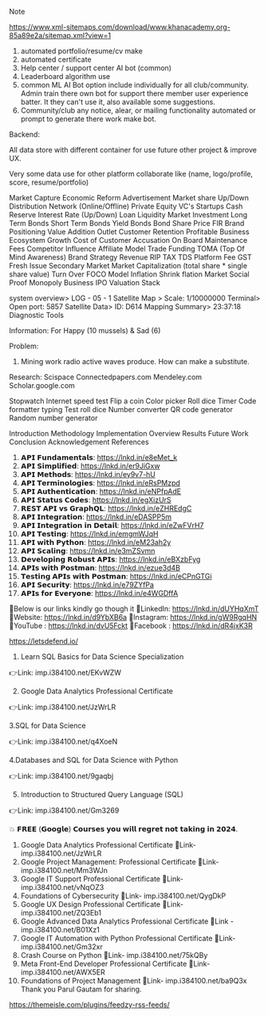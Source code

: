 Note

<https://www.xml-sitemaps.com/download/www.khanacademy.org-85a89e2a/sitemap.xml?view=1>

1. automated portfolio/resume/cv make
2. automated certificate
3. Help center / support center AI bot (common)
4. Leaderboard algorithm use
5. common ML AI Bot option include individually for all club/community. Admin train there own bot for support there member user experience batter. It they can't use it, also available some suggestions.
6. Community/club any notice, alear, or mailing functionality automated or prompt to generate there work make bot.

Backend:

All data store with different container for use future other project & improve UX.

Very some data use for other platform collaborate like (name, logo/profile, score, resume/portfolio)

Market Capture
Economic Reform
Advertisement
Market share Up/Down
Distribution Network (Online/Offline)
Private Equity
VC's
Startups
Cash Reserve
Interest Rate (Up/Down)
Loan
Liquidity Market
Investment
Long Term Bonds
Short Term Bonds
Yield Bonds
Bond Share Price
FIR
Brand Positioning
Value Addition
Outlet
Customer Retention
Profitable Business
Ecosystem
Growth
Cost of Customer Accusation
On Board
Maintenance Fees
Competitor
Influence
Affiliate Model
Trade
Funding
TOMA (Top Of Mind Awareness)
Brand Strategy
Revenue
RIP
TAX
TDS
Platform Fee
GST
Fresh Issue
Secondary Market
Market Capitalization (total share * single share value)
Turn Over
FOCO Model
Inflation
Shrink flation
Market Social Proof
Monopoly Business
IPO
Valuation
Stack

system overview> LOG - 05 - 1
Satellite Map > Scale: 1/10000000
Terminal> Open port: 5857
Satellite Data> ID: D614
Mapping Summary> 23:37:18
Diagnostic Tools

Information: For Happy (10 mussels) & Sad (6)

Problem:

1. Mining work radio active waves produce. How can make a substitute.

Research:
Scispace
Connectedpapers.com
Mendeley.com
Scholar.google.com

Stopwatch
Internet speed test
Flip a coin
Color picker
Roll dice
Timer
Code formatter
typing Test
roll dice
Number converter
QR code generator
Random number generator

Introduction
Methodology
Implementation Overview
Results
Future Work
Conclusion
Acknowledgement
References

1. 𝗔𝗣𝗜 𝗙𝘂𝗻𝗱𝗮𝗺𝗲𝗻𝘁𝗮𝗹𝘀: <https://lnkd.in/e8eMet_k>
2. 𝗔𝗣𝗜 𝗦𝗶𝗺𝗽𝗹𝗶𝗳𝗶𝗲𝗱: <https://lnkd.in/er9JiGxw>
3. 𝗔𝗣𝗜 𝗠𝗲𝘁𝗵𝗼𝗱𝘀: <https://lnkd.in/ey9v7-hU>
4. 𝗔𝗣𝗜 𝗧𝗲𝗿𝗺𝗶𝗻𝗼𝗹𝗼𝗴𝗶𝗲𝘀: <https://lnkd.in/eRsPMzpd>
5. 𝗔𝗣𝗜 𝗔𝘂𝘁𝗵𝗲𝗻𝘁𝗶𝗰𝗮𝘁𝗶𝗼𝗻: <https://lnkd.in/eNPfpAdE>
6. 𝗔𝗣𝗜 𝗦𝘁𝗮𝘁𝘂𝘀 𝗖𝗼𝗱𝗲𝘀: <https://lnkd.in/egXizUrS>
7. 𝗥𝗘𝗦𝗧 𝗔𝗣𝗜 𝘃𝘀 𝗚𝗿𝗮𝗽𝗵𝗤𝗟: <https://lnkd.in/eZHREdgC>
8. 𝗔𝗣𝗜 𝗜𝗻𝘁𝗲𝗴𝗿𝗮𝘁𝗶𝗼𝗻: <https://lnkd.in/eDASPP5m>
9. 𝗔𝗣𝗜 𝗜𝗻𝘁𝗲𝗴𝗿𝗮𝘁𝗶𝗼𝗻 𝗶𝗻 𝗗𝗲𝘁𝗮𝗶𝗹: <https://lnkd.in/eZwFVrH7>
10. 𝗔𝗣𝗜 𝗧𝗲𝘀𝘁𝗶𝗻𝗴: <https://lnkd.in/emgmWJqH>
11. 𝗔𝗣𝗜 𝘄𝗶𝘁𝗵 𝗣𝘆𝘁𝗵𝗼𝗻: <https://lnkd.in/eM23ah2y>
12. 𝗔𝗣𝗜 𝗦𝗰𝗮𝗹𝗶𝗻𝗴: <https://lnkd.in/e3mZSvmn>
13. 𝗗𝗲𝘃𝗲𝗹𝗼𝗽𝗶𝗻𝗴 𝗥𝗼𝗯𝘂𝘀𝘁 𝗔𝗣𝗜𝘀: <https://lnkd.in/eBXzbFyg>
14. 𝗔𝗣𝗜𝘀 𝘄𝗶𝘁𝗵 𝗣𝗼𝘀𝘁𝗺𝗮𝗻: <https://lnkd.in/ezue3d4B>
15. 𝗧𝗲𝘀𝘁𝗶𝗻𝗴 𝗔𝗣𝗜𝘀 𝘄𝗶𝘁𝗵 𝗣𝗼𝘀𝘁𝗺𝗮𝗻: <https://lnkd.in/eCPnGTGi>
16. 𝗔𝗣𝗜 𝗦𝗲𝗰𝘂𝗿𝗶𝘁𝘆: <https://lnkd.in/e79ZYfPa>
17. 𝗔𝗣𝗜𝘀 𝗳𝗼𝗿 𝗘𝘃𝗲𝗿𝘆𝗼𝗻𝗲: <https://lnkd.in/e4WGDffA>

🔹Below is our links kindly go though it
🔸LinkedIn: <https://lnkd.in/dUYHqXmT>
🔸Website: <https://lnkd.in/d9YbXB6a>
🔸Instagram: <https://lnkd.in/gW9RgqHN>
🔸YouTube : <https://lnkd.in/dvU5Fckt>
🔸Facebook : <https://lnkd.in/dR4jxK3R>

<https://letsdefend.io/>

1. Learn SQL Basics for Data Science Specialization

👉Link: imp.i384100.net/EKvWZW

2. Google Data Analytics Professional Certificate

👉Link: imp.i384100.net/JzWrLR

3.SQL for Data Science

👉Link: imp.i384100.net/q4XoeN

4.Databases and SQL for Data Science with Python

👉Link: imp.i384100.net/9gaqbj

5. Introduction to Structured Query Language (SQL)

👉Link: imp.i384100.net/Gm3269

💥 𝗙𝗥𝗘𝗘 (𝗚𝗼𝗼𝗴𝗹𝗲) 𝗖𝗼𝘂𝗿𝘀𝗲𝘀 𝘆𝗼𝘂 𝘄𝗶𝗹𝗹 𝗿𝗲𝗴𝗿𝗲𝘁 𝗻𝗼𝘁 𝘁𝗮𝗸𝗶𝗻𝗴 𝗶𝗻 𝟮𝟬𝟮𝟰.

1. Google Data Analytics Professional Certificate
   🔗Link- imp.i384100.net/JzWrLR
2. Google Project Management: Professional Certificate
   🔗Link- imp.i384100.net/Mm3WJn
3. Google IT Support Professional Certificate
   🔗Link- imp.i384100.net/vNqOZ3
4. Foundations of Cybersecurity
   🔗Link- imp.i384100.net/QygDkP
5. Google UX Design Professional Certificate
   🔗Link- imp.i384100.net/ZQ3Eb1
6. Google Advanced Data Analytics Professional Certificate
   🔗Link - imp.i384100.net/B01Xz1
7. Google IT Automation with Python Professional Certificate
   🔗Link- imp.i384100.net/Gm32xr
8. Crash Course on Python
   🔗Link- imp.i384100.net/75kQBy
9. Meta Front-End Developer Professional Certificate
   🔗Link- imp.i384100.net/AWX5ER
10. Foundations of Project Management
    🔗Link- imp.i384100.net/ba9Q3x
    Thank you Parul Gautam for sharing.

<https://themeisle.com/plugins/feedzy-rss-feeds/>
